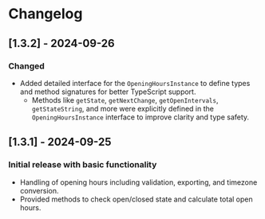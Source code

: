 # Changelog

## [1.3.2] - 2024-09-26
### Changed
- Added detailed interface for the `OpeningHoursInstance` to define types and method signatures for better TypeScript support.
  - Methods like `getState`, `getNextChange`, `getOpenIntervals`, `getStateString`, and more were explicitly defined in the `OpeningHoursInstance` interface to improve clarity and type safety.

## [1.3.1] - 2024-09-25
### Initial release with basic functionality
- Handling of opening hours including validation, exporting, and timezone conversion.
- Provided methods to check open/closed state and calculate total open hours.
